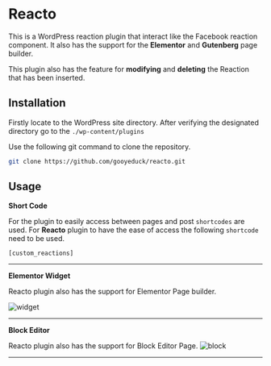 # Reacto

This is a WordPress reaction plugin that interact like the Facebook reaction component. It also has the support for the **Elementor** and **Gutenberg** page builder.

This plugin also has the feature for **modifying** and **deleting** the Reaction that has been inserted.

## Installation
Firstly locate to the WordPress site directory. After verifying the designated directory go to the `./wp-content/plugins`

Use the following git command to clone the repository.
```bash
git clone https://github.com/gooyeduck/reacto.git
```

## Usage
**Short Code**

For the plugin to easily access between pages and post `shortcodes` are used. For **Reacto** plugin to have the ease of access the following `shortcode` need to be used.
```
[custom_reactions]
```
****
**Elementor Widget**

Reacto plugin also has the support for Elementor Page builder.

![widget](https://user-images.githubusercontent.com/65698588/227700448-5d59fbfe-2e7f-4ea4-9284-2a1d259553c0.png)

****
**Block Editor**

Reacto plugin also has the support for Block Editor Page.
![block](https://user-images.githubusercontent.com/65698588/227700771-3d4179a6-2761-45a2-bde3-c2a5b54459c6.png)


*****